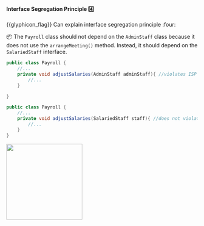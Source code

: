 <div id="title">

#### Interface Segregation Principle :four:

</div>
<span id="outcomes">{{glyphicon_flag}} Can explain interface segregation principle :four:</span>

<div id="body">

<tip-box type="definition">

<include src="../../common/definitions.md#def-interface-segregation-principle" />

</tip-box>

<tip-box>

:package: The `Payroll` class should not depend on the `AdminStaff` class because it does not use the `arrangeMeeting()` method. Instead, it should depend on the `SalariedStaff` interface.

```java
public class Payroll {
    //...    
    private void adjustSalaries(AdminStaff adminStaff){ //violates ISP
        //...
    }

}
```

```java
public class Payroll {
    //...    
    private void adjustSalaries(SalariedStaff staff){ //does not violate ISP
        //...
    }
}
```

<img src="{{baseUrl}}/principles/interfaceSegregationPrinciple/images/payroll.png" height="200" />
<p/>

</tip-box>

</div>

<div id="extras">
</div>